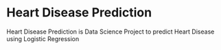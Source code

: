 # Heart Disease Prediction

Heart Disease Prediction is Data Science Project to predict Heart Disease using Logistic Regression

